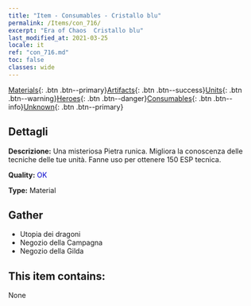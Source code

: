 ```yaml
---
title: "Item - Consumables - Cristallo blu"
permalink: /Items/con_716/
excerpt: "Era of Chaos  Cristallo blu"
last_modified_at: 2021-03-25
locale: it
ref: "con_716.md"
toc: false
classes: wide
---
```

 [Materials](/it/Items/){: .btn .btn--primary}[Artifacts](/it/Items/Artifacts/){: .btn .btn--success}[Units](/it/Items/Units/){: .btn .btn--warning}[Heroes](/it/Items/Heroes/){: .btn .btn--danger}[Consumables](/it/Items/Consumables/){: .btn .btn--info}[Unknown](/it/Items/Unknown/){: .btn .btn--primary}

## Dettagli
 **Descrizione:** Una misteriosa Pietra runica. Migliora la conoscenza delle tecniche delle tue unità. Fanne uso per ottenere 150 ESP tecnica.

 **Quality:** <span style="color: #0000CD">OK</span>

 **Type:** Material

## Gather

*    Utopia dei dragoni 
*    Negozio della Campagna 
*    Negozio della Gilda 

## This item contains:

  None

